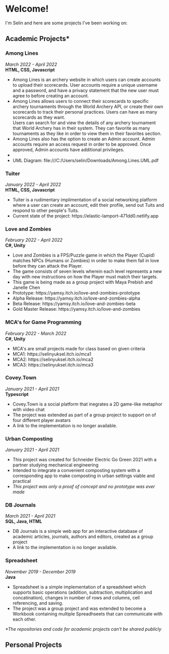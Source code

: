 <h1>Welcome!</h1>

I'm Selin and here are some projects I've been working on:

<h2>Academic Projects*</h2>

<h3>Among Lines</h3>
<i>March 2022 - April 2022</i><br>
<b>HTML, CSS, Javascript</b><br>
<ul>
<li>
Among Lines is an archery website in which users can create accounts to upload their scorecards. User accounts require a unique username and a password, and have a privacy statement that the new user must agree to before creating an account. 
</li>
<li>
Among Lines allows users to connect their scorecards to specific archery tournaments through the World Archery API, or create their own scorecards to track their personal practices. Users can have as many scorecards as they want.
</li>
Users can search for and view the details of any archery tournament that World Archery has in their system. They can favorite as many tournaments as they like in order to view them in their favorites section.
<li>
Among Lines also has the option to create an Admin account. Admin accounts require an access request in order to be approved. Once approved, Admin accounts have additional privileges.
</li>
<li>

</li>
<li>
UML Diagram: file:///C:/Users/selin/Downloads/Among.Lines.UML.pdf
</li>
</ul>

<h3>Tuiter</h3>
<i>January 2022 - April 2022</i><br>
<b>HTML, CSS, Javascript</b><br>
<ul>
<li>
Tuiter is a rudimentary implimentation of a social networking platform where 
a user can create an account, edit their profile, send out Tuits and respond to other people's Tuits.
</li>
<li>
Current state of the project: https://elastic-lamport-471dd0.netlify.app
</li>
</ul>


<h3>Love and Zombies</h3>
<i>February 2022 - April 2022</i><br>
<b>C#, Unity</b><br>
<ul>
<li>
Love and Zombies is a FPS/Puzzle game in which the Player (Cupid) matches 
NPCs (Humans or Zombies) in order to make them fall in love before they can attack the Player.
</li>
<li>
The game consists of seven levels wherein each level represents a new day with new instructions 
on how the Player must match their targets.
</li>
<li>
This game is being made as a group project with Maya Prebish and Janelle Chen
</li>
<li>
  Prototype: https://yamsy.itch.io/love-and-zombies-prototype
</li>
<li>
  Alpha Release: https://yamsy.itch.io/love-and-zombies-alpha
</li>
<li>
  Beta Release: https://yamsy.itch.io/love-and-zombies-beta
</li>
<li>
  Gold Master Release: https://yamsy.itch.io/love-and-zombies    
</li>
</ul>

<h3>MCA's for Game Programming</h3>
<i>February 2022 - March 2022</i><br>
<b>C#, Unity</b><br>
<ul>
<li>
MCA's are small projects made for class based on given criteria
</li>
<li>
MCA1: https://selinyuksel.itch.io/mca1
</li>
<li>
MCA2: https://selinyuksel.itch.io/mca2
</li>
<li>
MCA3: https://selinyuksel.itch.io/mca3
</li>
</ul>

<h3>Covey.Town</h3>
<i>January 2021 - April 2021</i><br>
<b>Typescript</b><br>
<ul>
<li>
Covey.Town is a social platform that inegrates a 2D game-like metaphor with video chat
</li>
<li>
The project was extended as part of a group project to support on of four different player avatars
</li>
<li>
A link to the implementation is no longer available.
</li>
</ul>

<h3>Urban Composting</h3>
<i>January 2021 - April 2021</i><br>
<ul>
<li>
This project was created for Schneider Electric Go Green 2021 with a partner studying mechanical engineering
</li>
<li>
Intended to integrate a convenient composting system with a corresponding app to make composting in urban settings viable 
and practical
</li>
<li>
<i>This project was only a proof of concept and no prototype was ever made</i>
</li>
</ul>

<h3>DB Journals</h3>
<i>March 2021 - April 2021</i><br>
<b>SQL, Java, HTML</b><br>
<ul>
<li>
DB Journals is a simple web app for an interactive database of academic articles, journals, authors and editors, created as a group project
</li>
<li>
A link to the implementation is no longer available.
</li>
</ul>

<h3>Spreadsheet</h3>
<i>November 2019 - December 2019</i><br>
<b>Java</b><br>
<ul>
<li>
Spreadsheet is a simple implementation of a spreadsheet which supports basic operations (addition, subtraction, 
multiplication and concatination), changes in number of rows and columns, cell referencing, and saving.
</li>
<li>
The project was a group project and was extended to become a Workbook containing multiple Spreadhseets that can communicate with each other.
</li>
</ul>

<i>*The repositories and code for academic projects can't be shared publicly</i>

<h2>Personal Projects</h2>

